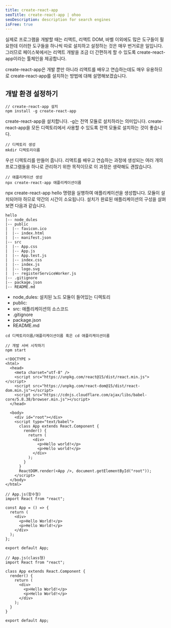 ```yaml
---
title: create-react-app
seoTitle: create-react-app | ohoo
seoDescription: description for search engines
isFree: true
---
```



실제로 프로그램을 개발할 때는 리액트, 리액트 DOM, 바벨 이외에도 많은 도구들이 필요한데 이러한 도구들을 하나씩 따로 설치하고 설정하는 것은 매우 번거로운 일입니다. 그러므로 페이스북에서는 리액트 개발을 조금 더 간편하게 할 수 있도록 create-react-app이라는 툴체인을 제공합니다.

create-react-app은 개발 뿐만 아니라 리액트를 배우고 연습하는데도 매우 유용하므로 create-react-app를 설치하는 방법에 대해 설명해보겠습니다.

## 개발 환경 설정하기
```
// create-react-app 설치 
npm install -g create-react-app 
```

create-react-app을 설치합니다. -g는 전역 모듈로 설치하라는 의미입니다. create-react-app을 모든 디렉토리에서 사용할 수 있도록 전역 모듈로 설치하는 것이 좋습니다.
```
// 디렉토리 생성
mkdir 디렉토리이름 
```

우선 디렉토리를 만들어 줍니다. 리액트를 배우고 연습하는 과정에 생성되는 여러 개의 프로그램들을 하나로 관리하기 위한 목적이므로 이 과정은 생략해도 괜찮습니다. 
```
// 애플리케이션 생성
npx create-react-app 애플리케이션이름
```

npx create-react-app hello 명령을 실행하여 애플리케이션을 생성합니다. 모듈이 설치되어야 하므로 약간의 시간이 소요됩니다. 설치가 완료된 애플리케이션의 구성을 살펴보면 다음과 같습니다.

```
hello
|-- node_dules
|-- public
|  |-- favicon.ico
|  |-- index.html
|  |-- manifest.json
|-- src
|  |-- App.css
|  |-- App.js
|  |-- App.test.js
|  |-- index.css
|  |-- index.js
|  |-- logo.svg
|  |-- registerServiceWorker.js
|-- .gitignore
|-- package.json
|-- README.md
```

* node_dules: 설치된 노드 모듈이 들어있는 디렉토리
* public: 
* src: 애플리케이션의 소스코드
* .gitignore
* package.json
* README.md

```
cd 디렉토리이름/애플리케이션이름 혹은 cd 애플리케이션이름
```
```
// 개발 서버 시작하기
npm start
```





```
<!DOCTYPE >
<html>
  <head>
    <meta charset="utf-8" />
    <script src="https://unpkg.com/react@15/dist/react.min.js"></script>
    <script src="https://unpkg.com/react-dom@15/dist/react-dom.min.js"></script>
    <script src="https://cdnjs.cloudflare.com/ajax/libs/babel-core/5.8.38/browser.min.js"></script>
  </head>

  <body>
    <div id="root"></div>
    <script type="text/babel">
      class App extends React.Component {
        render() {
          return (
            <div>
              <p>Hello world!</p>
              <p>Hello world!</p>
            </div>
          );
        }
      }
      ReactDOM.render(<App />, document.getElementById("root"));
    </script>
  </body>
</html>
```

```
// App.js(함수형)
import React from "react";

const App = () => {
  return (
    <div>
      <p>Hello World!</p>
      <p>Hello World!</p>
    </div>
  );
};

export default App;
```

```
// App.js(class형)
import React from "react";

class App extends React.Component {
  render() {
    return (
      <div>
        <p>Hello World!</p>
        <p>Hello World!</p>
      </div>
    );
  }
}

export default App;
```



